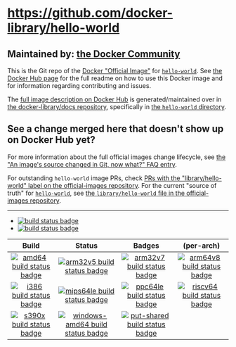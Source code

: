 

# https://github.com/docker-library/hello-world

## Maintained by: [the Docker Community](https://github.com/docker-library/hello-world)

This is the Git repo of the [Docker "Official Image"](https://github.com/docker-library/official-images#what-are-official-images) for [`hello-world`](https://hub.docker.com/_/hello-world/). See [the Docker Hub page](https://hub.docker.com/_/hello-world/) for the full readme on how to use this Docker image and for information regarding contributing and issues.

The [full image description on Docker Hub](https://hub.docker.com/_/hello-world/) is generated/maintained over in [the docker-library/docs repository](https://github.com/docker-library/docs), specifically in [the `hello-world` directory](https://github.com/docker-library/docs/tree/master/hello-world).

## See a change merged here that doesn't show up on Docker Hub yet?

For more information about the full official images change lifecycle, see [the "An image's source changed in Git, now what?" FAQ entry](https://github.com/docker-library/faq#an-images-source-changed-in-git-now-what).

For outstanding `hello-world` image PRs, check [PRs with the "library/hello-world" label on the official-images repository](https://github.com/docker-library/official-images/labels/library%2Fhello-world). For the current "source of truth" for [`hello-world`](https://hub.docker.com/_/hello-world/), see [the `library/hello-world` file in the official-images repository](https://github.com/docker-library/official-images/blob/master/library/hello-world).

---

-	[![build status badge](https://img.shields.io/github/actions/workflow/status/docker-library/hello-world/ci.yml?branch=master&label=GitHub%20CI)](https://github.com/docker-library/hello-world/actions?query=workflow%3A%22GitHub+CI%22+branch%3Amaster)
-	[![build status badge](https://img.shields.io/jenkins/s/https/doi-janky.infosiftr.net/job/update.sh/job/hello-world.svg?label=Automated%20update.sh)](https://doi-janky.infosiftr.net/job/update.sh/job/hello-world/)

| Build | Status | Badges | (per-arch) |
|:-:|:-:|:-:|:-:|
| [![amd64 build status badge](https://img.shields.io/jenkins/s/https/doi-janky.infosiftr.net/job/multiarch/job/amd64/job/hello-world.svg?label=amd64)](https://doi-janky.infosiftr.net/job/multiarch/job/amd64/job/hello-world/) | [![arm32v5 build status badge](https://img.shields.io/jenkins/s/https/doi-janky.infosiftr.net/job/multiarch/job/arm32v5/job/hello-world.svg?label=arm32v5)](https://doi-janky.infosiftr.net/job/multiarch/job/arm32v5/job/hello-world/) | [![arm32v7 build status badge](https://img.shields.io/jenkins/s/https/doi-janky.infosiftr.net/job/multiarch/job/arm32v7/job/hello-world.svg?label=arm32v7)](https://doi-janky.infosiftr.net/job/multiarch/job/arm32v7/job/hello-world/) | [![arm64v8 build status badge](https://img.shields.io/jenkins/s/https/doi-janky.infosiftr.net/job/multiarch/job/arm64v8/job/hello-world.svg?label=arm64v8)](https://doi-janky.infosiftr.net/job/multiarch/job/arm64v8/job/hello-world/) |
| [![i386 build status badge](https://img.shields.io/jenkins/s/https/doi-janky.infosiftr.net/job/multiarch/job/i386/job/hello-world.svg?label=i386)](https://doi-janky.infosiftr.net/job/multiarch/job/i386/job/hello-world/) | [![mips64le build status badge](https://img.shields.io/jenkins/s/https/doi-janky.infosiftr.net/job/multiarch/job/mips64le/job/hello-world.svg?label=mips64le)](https://doi-janky.infosiftr.net/job/multiarch/job/mips64le/job/hello-world/) | [![ppc64le build status badge](https://img.shields.io/jenkins/s/https/doi-janky.infosiftr.net/job/multiarch/job/ppc64le/job/hello-world.svg?label=ppc64le)](https://doi-janky.infosiftr.net/job/multiarch/job/ppc64le/job/hello-world/) | [![riscv64 build status badge](https://img.shields.io/jenkins/s/https/doi-janky.infosiftr.net/job/multiarch/job/riscv64/job/hello-world.svg?label=riscv64)](https://doi-janky.infosiftr.net/job/multiarch/job/riscv64/job/hello-world/) |
| [![s390x build status badge](https://img.shields.io/jenkins/s/https/doi-janky.infosiftr.net/job/multiarch/job/s390x/job/hello-world.svg?label=s390x)](https://doi-janky.infosiftr.net/job/multiarch/job/s390x/job/hello-world/) | [![windows-amd64 build status badge](https://img.shields.io/jenkins/s/https/doi-janky.infosiftr.net/job/multiarch/job/windows-amd64/job/hello-world.svg?label=windows-amd64)](https://doi-janky.infosiftr.net/job/multiarch/job/windows-amd64/job/hello-world/) | [![put-shared build status badge](https://img.shields.io/jenkins/s/https/doi-janky.infosiftr.net/job/put-shared/job/light/job/hello-world.svg?label=put-shared)](https://doi-janky.infosiftr.net/job/put-shared/job/light/job/hello-world/) |

<!-- THIS FILE IS GENERATED BY https://github.com/docker-library/docs/blob/master/generate-repo-stub-readme.sh -->
